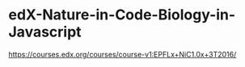 # edX-Nature-in-Code-Biology-in-Javascript
https://courses.edx.org/courses/course-v1:EPFLx+NiC1.0x+3T2016/
